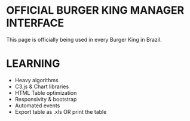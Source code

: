 # OFFICIAL BURGER KING MANAGER INTERFACE
This page is officially being used in every Burger King in Brazil.

# LEARNING
* Heavy algorithms
* C3.js & Chart libraries
* HTML Table optimization
* Responsivity & bootstrap
* Automated events
* Export table as .xls OR print the table
